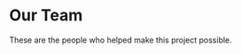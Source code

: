 <script setup>
import { VPTeamMembers } from 'vitepress/theme'

let members = [
  {
   avatar: 'https://avatars.githubusercontent.com/u/81255936?v=4',
   name: 'ajskateboarder',
   title: 'Backend Dev',
   desc: 'he/him',
   links: [
     { icon: 'github', link: 'https://github.com/ajskateboarder' },
   ]
 },
 {
   avatar: 'https://avatars.githubusercontent.com/u/89811520?v=4',
   name: 'Stripes',
   title: 'Frontend Dev',
   desc: 'they/them',
   links: [
     { icon: 'github', link: 'https://github.com/ArrowAced' },
   ]
 },
 {
    avatar: 'https://avatars.githubusercontent.com/u/161162126?v=4',
    name: 'Finley224',
    title: 'Backend Dev, Sysadmin/IT',
    desc: 'they/them',
    links: [
      { icon: 'github', link: 'https://github.com/Finley224' },
    ]
  },
]

</script>

# Our Team

These are the people who helped make this project possible.
<VPTeamMembers size="small" :members="members" />